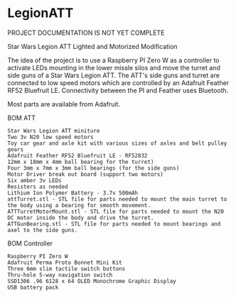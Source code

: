 # LegionATT

PROJECT DOCUMENTATION IS NOT YET COMPLETE

Star Wars Legion ATT Lighted and Motorized Modification

The idea of the project is to use a Raspberry PI Zero W as a controller to activate LEDs mounting in the lower missle silos and move the turret and side guns of a Star Wars Legion ATT. The ATT's side guns and turret are connected to low speed motors which are controlled by an Adafruit Feather RF52 Bluefruit LE. Connectivity between the PI and Feather uses Bluetooth.

Most parts are available from Adafruit.

BOM ATT

	Star Wars Legion ATT miniture
	Two 3v N20 low speed motors
	Toy car gear and axle kit with various sizes of axles and belt pulley gears
	Adafruit Feather RF52 Bluefruit LE - RF52832
	12mm x 18mm x 4mm ball bearing for the turret)
	Four 3mm x 7mm x 3mm ball bearings (for the side guns)
	Motor Driver break out board (support two motors)
	Six amber 3v LEDs
	Resisters as needed
	Lithium Ion Polymer Battery - 3.7v 500mAh
	attTurret.stl - STL file for parts needed to mount the main turret to the body using a bearing for smooth movement.
	ATTTurretMotorMount.stl - STL file for parts needed to mount the N20 DC motor inside the body and drive the turret.
	ATTGunBearing.stl - STL file for parts needed to mount bearings and axel to the side guns.
   
   
BOM Controller

	Raspberry PI Zero W
	Adafruit Perma Proto Bonnet Mini Kit
	Three 6mm slim tactile switch buttons
	Thru-hole 5-way navigation switch
	SSD1306 .96 6128 x 64 OLED Monochrome Graphic Display
	USB battery pack
 
